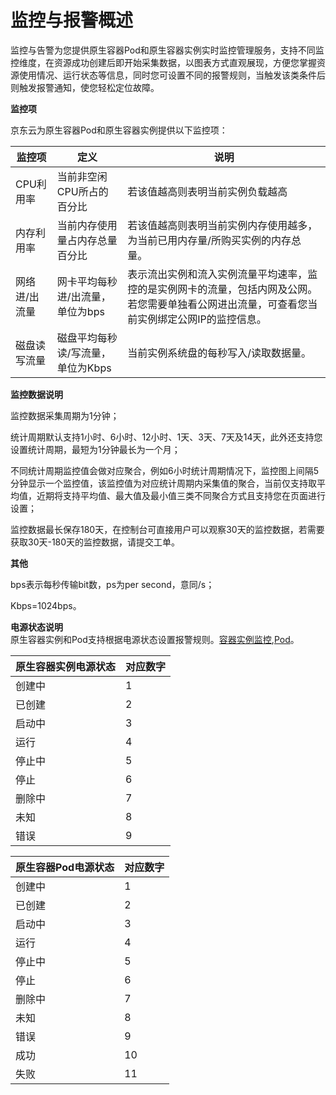 
# 监控与报警概述

监控与告警为您提供原生容器Pod和原生容器实例实时监控管理服务，支持不同监控维度，在资源成功创建后即开始采集数据，以图表方式直观展现，方便您掌握资源使用情况、运行状态等信息，同时您可设置不同的报警规则，当触发该类条件后则触发报警通知，使您轻松定位故障。

**监控项**

京东云为原生容器Pod和原生容器实例提供以下监控项：

|   监控项  |定义     | 说明     |
| --- | --- | --- |
|   CPU利用率  | 当前非空闲CPU所占的百分比      |若该值越高则表明当前实例负载越高     |
|  内存利用率     |	当前内存使用量占内存总量百分比     | 若该值越高则表明当前实例内存使用越多，为当前已用内存量/所购买实例的内存总量。         |
|  网络进/出流量      | 网卡平均每秒进/出流量，单位为bps        |  表示流出实例和流入实例流量平均速率，监控的是实例网卡的流量，包括内网及公网。若您需要单独看公网进出流量，可查看您当前实例绑定公网IP的监控信息。               |
| 磁盘读写流量        | 磁盘平均每秒读/写流量，单位为Kbps      | 当前实例系统盘的每秒写入/读取数据量。                |


**监控数据说明**

监控数据采集周期为1分钟；

统计周期默认支持1小时、6小时、12小时、1天、3天、7天及14天，此外还支持您设置统计周期，最短为1分钟最长为一个月；

不同统计周期监控值会做对应聚合，例如6小时统计周期情况下，监控图上间隔5分钟显示一个监控值，该监控值为对应统计周期内采集值的聚合，当前仅支持取平均值，近期将支持平均值、最大值及最小值三类不同聚合方式且支持您在页面进行设置；

监控数据最长保存180天，在控制台可直接用户可以观察30天的监控数据，若需要获取30天-180天的监控数据，请提交工单。

**其他**

bps表示每秒传输bit数，ps为per second，意同/s；

Kbps=1024bps。


**电源状态说明**   
原生容器实例和Pod支持根据电源状态设置报警规则。[容器实例监控](https://cms-console.jdcloud.com/containerMonitor),[Pod](https://cms-console.jdcloud.com/monitor/pod)。  

|原生容器实例电源状态|对应数字|
|-----|-----|
|创建中|1|
|已创建|2|
|启动中|3|
|运行|4|
|停止中|5|
|停止|6|
|删除中|7|
|未知|8|
|错误|9|

|原生容器Pod电源状态|对应数字|
|-----|-----|
|创建中|1|
|已创建|2|
|启动中|3|
|运行|4|
|停止中|5|
|停止|6|
|删除中|7|
|未知|8|
|错误|9|
|成功|10|
|失败|11|

